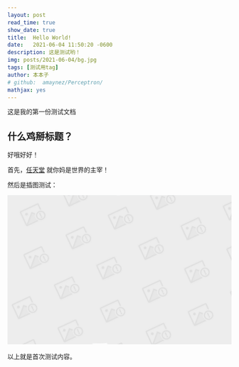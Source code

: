 ```yaml
---
layout: post
read_time: true
show_date: true
title:  Hello World!
date:   2021-06-04 11:50:20 -0600
description: 这是测试哟！
img: posts/2021-06-04/bg.jpg
tags: [测试用tag]
author: 本本子
# github:  amaynez/Perceptron/
mathjax: yes
---
```

这是我的第一份测试文档

## 什么鸡掰标题？

好哦好好！

首先，[任天堂](https://www.nintendo.co.jp/index.html) 就你妈是世界的主宰！

然后是插图测试：

<center><img src='./assets/img/posts/2021-06-04/bg.jpg'></center>

以上就是首次测试内容。